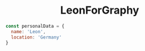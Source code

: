 <h1 align="center">LeonForGraphy</h1>

```js
const personalData = {
  name: 'Leon',
  location: 'Germany'
}
```
